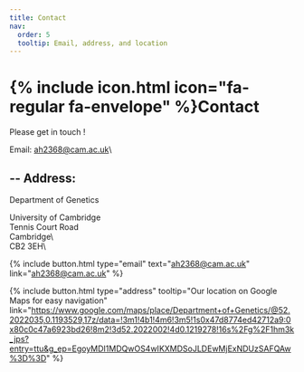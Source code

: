 ```yaml
---
title: Contact
nav:
  order: 5
  tooltip: Email, address, and location
---
```


# {% include icon.html icon="fa-regular fa-envelope" %}Contact

Please get in touch !

Email: ah2368@cam.ac.uk\\

--
Address:
--

Department of Genetics 

University of Cambridge\
Tennis Court Road\
Cambridge\  
CB2 3EH\ 

{%
  include button.html
  type="email"
  text="ah2368@cam.ac.uk"
  link="ah2368@cam.ac.uk"
%}

{%
  include button.html
  type="address"
  tooltip="Our location on Google Maps for easy navigation"
  link="https://www.google.com/maps/place/Department+of+Genetics/@52.2022035,0.1193529,17z/data=!3m1!4b1!4m6!3m5!1s0x47d8774ed42712a9:0x80c0c47a6923bd26!8m2!3d52.2022002!4d0.1219278!16s%2Fg%2F1hm3k_jps?entry=ttu&g_ep=EgoyMDI1MDQwOS4wIKXMDSoJLDEwMjExNDUzSAFQAw%3D%3D"
%}

